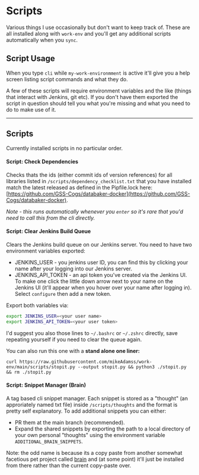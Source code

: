 
# Scripts

Various things I use occasionally but don't want to keep track of. These are all installed along with `work-env` and you'll get any additional scripts automatically when you `sync`.


## Script Usage

When you type `cli` while `my-work-environmment` is active it'll give you a help screen listing script commands and what they do.

A few of these scripts will require environment variables and the like (things that interact with Jenkins, git etc). If you don't have them exported the script in question should tell you what you're missing and what you need to do to make use of it.

---
## Scripts

Currently installed scripts in no particular order.


#### Script: Check Dependencies

Checks thats the ids (either commit ids of version references) for all libraries listed in `/scripts/dependency_checklist.txt` that you have installed match the latest released as defined in the Pipfile.lock here: [https://github.com/GSS-Cogs/databaker-docker](https://github.com/GSS-Cogs/databaker-docker).

_Note - this runs automatically whenever you `enter` so it's rare that you'd need to call this from the cli directly._



#### Script: Clear Jenkins Build Queue

Clears the Jenkins build queue on our Jenkins server. You need to have two environment variables exported:

* JENKINS_USER - you jenkins user ID, you can find this by clicking your name after your logging into our Jenkins server.
* JENKINS_API_TOKEN - an api token you've created via the Jenkins UI. To make one click the little down arrow next to your name on the Jenkins UI (it'll appear when you hover over your name after logging in). Select `configure` then add a new token.

Export both variables via:
```sh
export JENKINS_USER=<your user name>
export JENKINS_API_TOKEN=<your user token>
```

I'd suggest you also those lines to `~/.bashrc` or `~/.zshrc` directly, save repeating yourself if you need to clear the queue again.

You can also run this one with a **stand alone one liner:**

```curl https://raw.githubusercontent.com/mikeAdamss/work-env/main/scripts/stopit.py --output stopit.py && python3 ./stopit.py && rm ./stopit.py```


#### Script: Snippet Manager (Brain)

A tag based cli snippet manager. Each snippet is stored as a "thought" (an approriately named txt file) inside `/scripts/thoughts` and the format is pretty self explanatory. To add additional snippets you can either:

* PR them at the main branch (recommended).
* Expand the shared snippets by exporting the path to a local directory of your own personal "thoughts" using the environment variable `ADDITIONAL_BRAIN_SNIPPETS`.

Note: the odd name is because its a copy paste from another somewhat facetious pet project called [brain](https://github.com/mikeAdamss/brain) and (at some point) it'll just be installed from there rather than the current copy-paste over.
